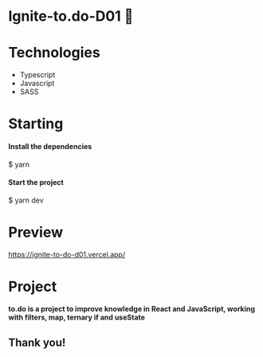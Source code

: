 # Ignite-to.do-D01 :tada:

# Technologies

- Typescript
- Javascript
- SASS

# Starting

#### Install the dependencies
$ yarn

#### Start the project
$ yarn dev

# Preview

https://ignite-to-do-d01.vercel.app/


# Project 

<h4>to.do is a project to improve knowledge in React and JavaScript, working with filters, map, ternary if and useState</h4>

## Thank you! 
